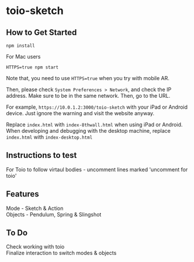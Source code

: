 # toio-sketch

## How to Get Started
```
npm install
```

For Mac users
```
HTTPS=true npm start
```
Note that, you need to use `HTTPS=true` when you try with mobile AR.


Then, please check `System Preferences > Network`, and check the IP address.
Make sure to be in the same network. Then, go to the URL.

For example, `https://10.0.1.2:3000/toio-sketch` with your iPad or Android device. Just ignore the warning and visit the website anyway.

Replace `index.html` with `index-8thwall.html` when using iPad or Android. When developing and debugging with the desktop machine, replace `index.html` with `index-desktop.html`


## Instructions to test
For Toio to follow virtaul bodies - uncomment lines marked 'uncomment for toio'

## Features
Mode - Sketch & Action  
Objects - Pendulum, Spring & Slingshot  

## To Do
Check working with toio  
Finalize interaction to switch modes & objects  
